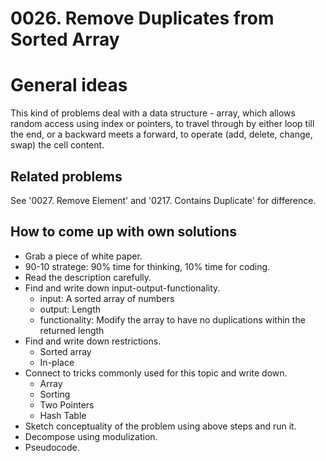 # 0026. Remove Duplicates from Sorted Array

# General ideas
This kind of problems deal with 
a data structure - array,
which allows random access using index or pointers, 
to travel through by either loop till the end, or a backward meets a forward,
to operate (add, delete, change, swap) the cell content.

## Related problems
See '0027. Remove Element' and '0217. Contains Duplicate' for difference.

## How to come up with own solutions
* Grab a piece of white paper.
* 90-10 stratege: 90% time for thinking, 10% time for coding.
* Read the description carefully.
* Find and write down input-output-functionality.
  - input: A sorted array of numbers
  - output: Length
  - functionality: Modify the array to have no duplications within the returned length
* Find and write down restrictions.
  - Sorted array
  - In-place
* Connect to tricks commonly used for this topic and write down.
  - Array
  - Sorting
  - Two Pointers
  - Hash Table
* Sketch conceptuality of the problem using above steps and run it.
* Decompose using modulization.
* Pseudocode.
